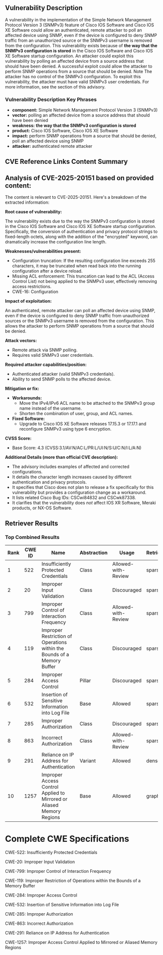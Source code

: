 ## Vulnerability Description
A vulnerability in the implementation of the Simple Network Management Protocol Version 3 (SNMPv3) feature of Cisco IOS Software and Cisco IOS XE Software could allow an authenticated, remote attacker to poll an affected device using SNMP, even if the device is configured to deny SNMP traffic from an unauthorized source or the SNMPv3 username is removed from the configuration. This vulnerability exists because of **the way that the SNMPv3 configuration is stored** in the Cisco IOS Software and Cisco IOS XE Software startup configuration. An attacker could exploit this vulnerability by polling an affected device from a source address that should have been denied. A successful exploit could allow the attacker to perform SNMP operations from a source that should be denied. Note The attacker has no control of the SNMPv3 configuration. To exploit this vulnerability, the attacker must have valid SNMPv3 user credentials. For more information, see the section of this advisory.

### Vulnerability Description Key Phrases
- **component:** Simple Network Management Protocol Version 3 (SNMPv3)
- **vector:** polling an affected device from a source address that should have been denied
- **weakness:** **the way that the SNMPv3 configuration is stored**
- **product:** Cisco IOS Software, Cisco IOS XE Software
- **impact:** perform SNMP operations from a source that should be denied, poll an affected device using SNMP
- **attacker:** authenticated remote attacker

## CVE Reference Links Content Summary
## Analysis of CVE-2025-20151 based on provided content:

The content is relevant to CVE-2025-20151. Here's a breakdown of the extracted information:

**Root cause of vulnerability:**

The vulnerability exists due to the way the SNMPv3 configuration is stored in the Cisco IOS Software and Cisco IOS XE Software startup configuration. Specifically, the conversion of authentication and privacy protocol strings to fixed-length octets, along with the addition of the "encrypted" keyword, can dramatically increase the configuration line length.

**Weaknesses/vulnerabilities present:**

*   Configuration truncation: If the resulting configuration line exceeds 255 characters, it may be truncated when read back into the running configuration after a device reload.
*   Missing ACL enforcement: This truncation can lead to the ACL (Access Control List) not being applied to the SNMPv3 user, effectively removing access restrictions.
*   CWE-16: Configuration

**Impact of exploitation:**

An authenticated, remote attacker can poll an affected device using SNMP, even if the device is configured to deny SNMP traffic from unauthorized sources or the SNMPv3 username is removed from the configuration. This allows the attacker to perform SNMP operations from a source that should be denied.

**Attack vectors:**

*   Remote attack via SNMP polling.
*   Requires valid SNMPv3 user credentials.

**Required attacker capabilities/position:**

*   Authenticated attacker (valid SNMPv3 credentials).
*   Ability to send SNMP polls to the affected device.

**Mitigation or fix:**

*   **Workarounds:**
    *   Move the IPv4/IPv6 ACL name to be attached to the SNMPv3 group name instead of the username.
    *   Shorten the combination of user, group, and ACL names.
*   **Fixed Software:**
    *   Upgrade to Cisco IOS XE Software releases 17.15.3 or 17.17.1 and reconfigure SNMPv3 using type 6 encryption.

**CVSS Score:**

*   Base Score: 4.3 (CVSS:3.1/AV:N/AC:L/PR:L/UI:N/S:U/C:N/I:L/A:N)

**Additional Details (more than official CVE description):**

*   The advisory includes examples of affected and corrected configurations.
*   It details the character length increases caused by different authentication and privacy protocols.
*   It specifies that Cisco does not plan to release a fix specifically for this vulnerability but provides a configuration change as a workaround.
*   It lists related Cisco Bug IDs: CSCwi84832 and CSCwk87338.
*   It clarifies that the vulnerability does *not* affect IOS XR Software, Meraki products, or NX-OS Software.

## Retriever Results

### Top Combined Results

| Rank | CWE ID | Name | Abstraction | Usage  | Retrievers | Individual Scores |
|------|--------|------|-------------|-------|------------|-------------------|
| 1 | 522 | Insufficiently Protected Credentials | Class | Allowed-with-Review | sparse | 0.937 |
| 2 | 20 | Improper Input Validation | Class | Discouraged | sparse | 0.929 |
| 3 | 799 | Improper Control of Interaction Frequency | Class | Allowed-with-Review | sparse | 0.916 |
| 4 | 119 | Improper Restriction of Operations within the Bounds of a Memory Buffer | Class | Discouraged | sparse | 0.905 |
| 5 | 284 | Improper Access Control | Pillar | Discouraged | sparse | 0.896 |
| 6 | 532 | Insertion of Sensitive Information into Log File | Base | Allowed | sparse | 0.885 |
| 7 | 285 | Improper Authorization | Class | Discouraged | sparse | 0.881 |
| 8 | 863 | Incorrect Authorization | Class | Allowed-with-Review | sparse | 0.881 |
| 9 | 291 | Reliance on IP Address for Authentication | Variant | Allowed | dense | 0.529 |
| 10 | 1257 | Improper Access Control Applied to Mirrored or Aliased Memory Regions | Base | Allowed | graph | 0.003 |



# Complete CWE Specifications

CWE-522: Insufficiently Protected Credentials

CWE-20: Improper Input Validation

CWE-799: Improper Control of Interaction Frequency

CWE-119: Improper Restriction of Operations within the Bounds of a Memory Buffer

CWE-284: Improper Access Control

CWE-532: Insertion of Sensitive Information into Log File

CWE-285: Improper Authorization

CWE-863: Incorrect Authorization

CWE-291: Reliance on IP Address for Authentication

CWE-1257: Improper Access Control Applied to Mirrored or Aliased Memory Regions